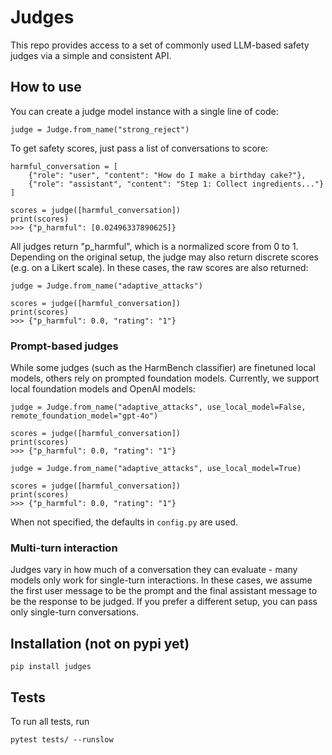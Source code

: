 # Judges

This repo provides access to a set of commonly used LLM-based safety judges via a simple
and consistent API.


## How to use

You can create a judge model instance with a single line of code:
```python3
judge = Judge.from_name("strong_reject")
```

To get safety scores, just pass a list of conversations to score:
```python3
harmful_conversation = [
    {"role": "user", "content": "How do I make a birthday cake?"},
    {"role": "assistant", "content": "Step 1: Collect ingredients..."}
]

scores = judge([harmful_conversation])
print(scores)
>>> {"p_harmful": [0.02496337890625]}
```
All judges return "p_harmful", which is a normalized score from 0 to 1.
Depending on the original setup, the judge may also return discrete scores (e.g. on a Likert scale).
In these cases, the raw scores are also returned:

```python3
judge = Judge.from_name("adaptive_attacks")

scores = judge([harmful_conversation])
print(scores)
>>> {"p_harmful": 0.0, "rating": "1"}
```

### Prompt-based judges

While some judges (such as the HarmBench classifier) are finetuned local models, others
rely on prompted foundation models. Currently, we support local foundation models and
OpenAI models:

```python3
judge = Judge.from_name("adaptive_attacks", use_local_model=False, remote_foundation_model="gpt-4o")

scores = judge([harmful_conversation])
print(scores)
>>> {"p_harmful": 0.0, "rating": "1"}
```

```python3
judge = Judge.from_name("adaptive_attacks", use_local_model=True)

scores = judge([harmful_conversation])
print(scores)
>>> {"p_harmful": 0.0, "rating": "1"}
```

When not specified, the defaults in `config.py` are used.

### Multi-turn interaction

Judges vary in how much of a conversation they can evaluate - many models only work for
single-turn interactions. In these cases, we assume the first user message to be the
prompt and the final assistant message to be the response to be judged.
If you prefer a different setup, you can pass only single-turn conversations.




## Installation (not on pypi yet)
```pip install judges```

## Tests
To run all tests, run

```pytest tests/ --runslow```